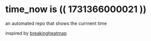 # time_now is (( 1731366000021 ))

an automated repo that shows the currnent time

inspired by [breakingheatmap](https://github.com/breakingheatmap/breakingheatmap)